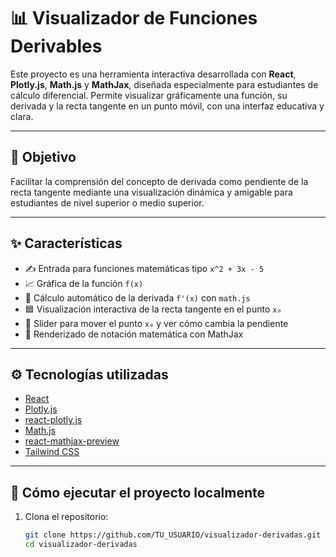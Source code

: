 # 📊 Visualizador de Funciones Derivables

Este proyecto es una herramienta interactiva desarrollada con **React**, **Plotly.js**, **Math.js** y **MathJax**, diseñada especialmente para estudiantes de cálculo diferencial. Permite visualizar gráficamente una función, su derivada y la recta tangente en un punto móvil, con una interfaz educativa y clara.

---

## 🎯 Objetivo

Facilitar la comprensión del concepto de derivada como pendiente de la recta tangente mediante una visualización dinámica y amigable para estudiantes de nivel superior o medio superior.

---

## ✨ Características

- ✍️ Entrada para funciones matemáticas tipo `x^2 + 3x - 5`
- 📈 Gráfica de la función `f(x)`
- 🧮 Cálculo automático de la derivada `f'(x)` con `math.js`
- 🟦 Visualización interactiva de la recta tangente en el punto `x₀`
- 🔄 Slider para mover el punto `x₀` y ver cómo cambia la pendiente
- 📐 Renderizado de notación matemática con MathJax

---

## ⚙️ Tecnologías utilizadas

- [React](https://reactjs.org/)
- [Plotly.js](https://plotly.com/javascript/)
- [react-plotly.js](https://github.com/plotly/react-plotly.js)
- [Math.js](https://mathjs.org/)
- [react-mathjax-preview](https://github.com/jiggzson/react-mathjax-preview)
- [Tailwind CSS](https://tailwindcss.com/)

---

## 🚀 Cómo ejecutar el proyecto localmente

1. Clona el repositorio:

   ```bash
   git clone https://github.com/TU_USUARIO/visualizador-derivadas.git
   cd visualizador-derivadas
